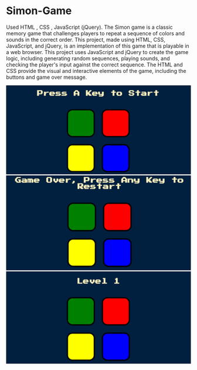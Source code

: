 # Simon-Game
Used HTML , CSS ,  JavaScript (jQuery).
The Simon game is a classic memory game that challenges players to repeat a sequence of colors and sounds in the correct order. This project, made using HTML, CSS, JavaScript, and jQuery, is an implementation of this game that is playable in a web browser.
This project uses JavaScript and jQuery to create the game logic, including generating random sequences, playing sounds, and checking the player's input against the correct sequence. The HTML and CSS provide the visual and interactive elements of the game, including the buttons and game over message.

<img src="sg-1.png" alt="Screenshot 1">
<img src="sg-2.png" alt="Screenshot 2">
<img src="sg-3.png" alt="Screenshot 3">
